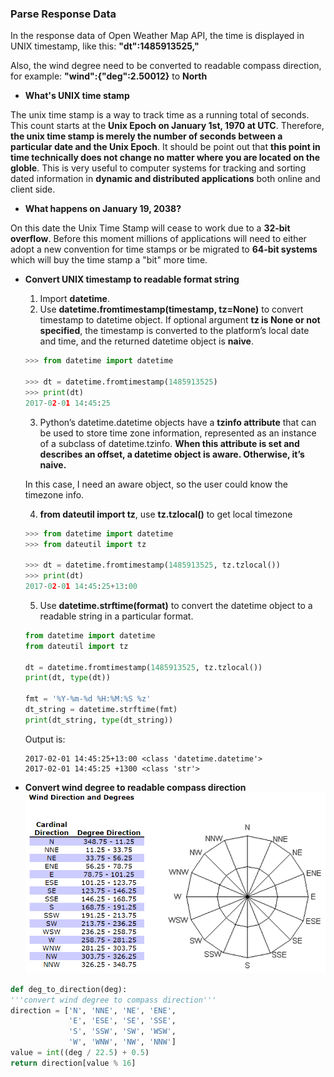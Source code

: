 ### Parse Response Data

In the response data of Open Weather Map API, the time is displayed in UNIX timestamp, like this: **"dt":1485913525,"**

Also, the wind degree need to be converted to readable compass direction, for example: **"wind":{"deg":2.50012}** to **North**

* **What's UNIX time stamp**

The unix time stamp is a way to track time as a running total of seconds. This count starts at the **Unix Epoch on January 1st, 1970 at UTC**. Therefore, **the unix time stamp is merely the number of seconds between a particular date and the Unix Epoch**.  It should be point out that **this point in time technically does not change no matter where you are located on the globle**. This is very useful to computer systems for tracking and sorting dated information in **dynamic and distributed applications** both online and client side.

* **What happens on January 19, 2038?**

On this date the Unix Time Stamp will cease to work due to a **32-bit overflow**. Before this moment millions of applications will need to either adopt a new convention for time stamps or be migrated to **64-bit systems** which will buy the time stamp a "bit" more time.

* **Convert UNIX timestamp to readable format string**
    
    1. Import **datetime**.
    2. Use **datetime.fromtimestamp(timestamp, tz=None)** to convert timestamp to datetime object. If optional argument **tz is None or not specified**, the timestamp is converted to the platform’s local date and time, and the returned datetime object is **naive**.
    ```python
    >>> from datetime import datetime
    
    >>> dt = datetime.fromtimestamp(1485913525)
    >>> print(dt)
    2017-02-01 14:45:25
    ```
    3. Python’s datetime.datetime objects have a **tzinfo attribute** that can be used to store time zone information, represented as an instance of a subclass of datetime.tzinfo. **When this attribute is set and describes an offset, a datetime object is aware. Otherwise, it’s naive.**
    
    In this case, I need an aware object, so the user could know the timezone info. 

    4. **from dateutil import tz**, use **tz.tzlocal()** to get local timezone
    ```python
    >>> from datetime import datetime
    >>> from dateutil import tz

    >>> dt = datetime.fromtimestamp(1485913525, tz.tzlocal())
    >>> print(dt)
    2017-02-01 14:45:25+13:00
    ```
    5. Use **datetime.strftime(format)**  to convert the datetime object to a readable string in a particular format.
    ```python
    from datetime import datetime
    from dateutil import tz
    
    dt = datetime.fromtimestamp(1485913525, tz.tzlocal())
    print(dt, type(dt))
    
    fmt = '%Y-%m-%d %H:%M:%S %z'
    dt_string = datetime.strftime(fmt)
    print(dt_string, type(dt_string))
    ```
    
    Output is:
    ```
    2017-02-01 14:45:25+13:00 <class 'datetime.datetime'>
    2017-02-01 14:45:25 +1300 <class 'str'>
    ```

* **Convert wind degree to readable compass direction**
![](/assets/ch3/wind_degree.PNG)

```python
def deg_to_direction(deg):
'''convert wind degree to compass direction'''
direction = ['N', 'NNE', 'NE', 'ENE',
             'E', 'ESE', 'SE', 'SSE',
             'S', 'SSW', 'SW', 'WSW',
             'W', 'WNW', 'NW', 'NNW']
value = int((deg / 22.5) + 0.5)
return direction[value % 16]
```